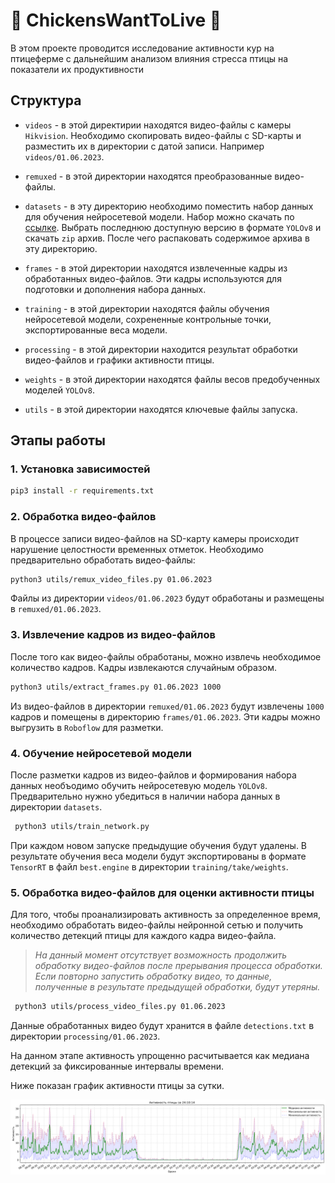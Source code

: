 # 🐓 ChickensWantToLive 🐓

В этом проекте проводится исследование активности кур на птицеферме с дальнейшим анализом влияния стресса птицы на показатели их продуктивности

## Структура

- `videos` - в этой директирии находятся видео-файлы с камеры `Hikvision`. Необходимо скопировать видео-файлы с SD-карты и разместить их в директории с датой записи. Например `videos/01.06.2023`.

- `remuxed` - в этой директории находятся преобразованные видео-файлы.

- `datasets` - в эту директорию необходимо поместить набор данных для обучения нейросетевой модели. Набор можно скачать по [ссылке](https://universe.roboflow.com/pavel-vasiliev/chickens-want-to-live). Выбрать последнюю доступную версию в формате `YOLOv8` и скачать `zip` архив. После чего распаковать содержимое архива в эту директорию.

- `frames` - в этой директории находятся извлеченные кадры из обработанных видео-файлов. Эти кадры используются для подготовки и дополнения набора данных.

- `training` - в этой директории находятся файлы обучения нейросетевой модели, сохрененные контрольные точки, экспортированные веса модели.

- `processing` - в этой директории находится результат обработки видео-файлов и графики активности птицы.

- `weights` - в этой директории находятся файлы весов предобученных моделей `YOLOv8`.

- `utils` - в этой директории находятся ключевые файлы запуска.

## Этапы работы

### 1. Установка зависимостей

```bash
pip3 install -r requirements.txt
```

### 2. Обработка видео-файлов

В процессе записи видео-файлов на SD-карту камеры происходит нарушение целостности временных отметок. Необходимо предварительно обработать видео-файлы:

```bash
python3 utils/remux_video_files.py 01.06.2023
```

Файлы из директории `videos/01.06.2023` будут обработаны и размещены в `remuxed/01.06.2023`.

### 3. Извлечение кадров из видео-файлов

После того как видео-файлы обработаны, можно извлечь необходимое количество кадров. Кадры извлекаются случайным образом.

```bash
python3 utils/extract_frames.py 01.06.2023 1000
```

Из видео-файлов в директории `remuxed/01.06.2023` будут извлечены `1000` кадров и помещены в директорию `frames/01.06.2023`. Эти кадры можно выгрузить в `Roboflow` для разметки.

### 4. Обучение нейросетевой модели

После разметки кадров из видео-файлов и формирования набора данных необъодимо обучить нейросетевую модель `YOLOv8`. Предварительно нужно убедиться в наличии набора данных в директории `datasets`.

```bash
 python3 utils/train_network.py
```

При каждом новом запуске предыдущие обучения будут удалены. В результате обучения веса модели будут экспортированы в формате `TensorRT` в файл `best.engine` в директории `training/take/weights`.

### 5. Обработка видео-файлов для оценки активности птицы

Для того, чтобы проанализировать активность за определенное время, необходимо обработать видео-файлы нейронной сетью и получить количество детекций птицы для каждого кадра видео-файла.

> _На данный момент отсутствует возможность продолжить обработку видео-файлов после прерывания процесса обработки. Если повторно запустить обработку видео, то данные, полученные в результате предыдущей обработки, будут утеряны._

```bash
 python3 utils/process_video_files.py 01.06.2023
```

Данные обработанных видео будут хранится в файле `detections.txt` в директории `processing/01.06.2023`.

На данном этапе активность упрощенно расчитывается как медиана детекций за фиксированные интервалы времени.

Ниже показан график активности птицы за сутки.

![ChickenActivity](sample.png "Активность курочек")
